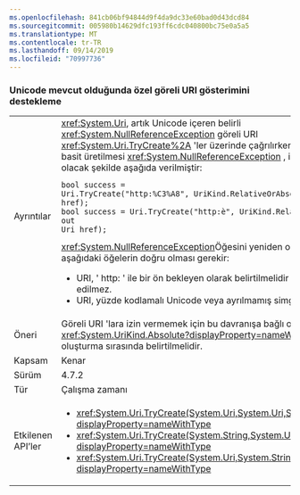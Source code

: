 ```yaml
---
ms.openlocfilehash: 841cb06bf94844d9f4da9dc33e60bad0d43dcd84
ms.sourcegitcommit: 005980b14629dfc193ff6cdc040800bc75e0a5a5
ms.translationtype: MT
ms.contentlocale: tr-TR
ms.lasthandoff: 09/14/2019
ms.locfileid: "70997736"
---
```

### <a name="support-special-relative-uri-notation-when-unicode-is-present"></a>Unicode mevcut olduğunda özel göreli URI gösterimini destekleme

|   |   |
|---|---|
|Ayrıntılar|<xref:System.Uri>, artık Unicode içeren belirli <xref:System.NullReferenceException> göreli URI <xref:System.Uri.TryCreate%2A> 'ler üzerinde çağrılırken bir oluşturmaz. En basit üretilmesi <xref:System.NullReferenceException> , iki deyimle denk olacak şekilde aşağıda verilmiştir:<pre><code class="lang-csharp">bool success = Uri.TryCreate(&quot;http:%C3%A8&quot;, UriKind.RelativeOrAbsolute, out Uri href);&#13;&#10;bool success = Uri.TryCreate(&quot;http:&#232;&quot;, UriKind.RelativeOrAbsolute, out Uri href);&#13;&#10;</code></pre><xref:System.NullReferenceException>Öğesini yeniden oluşturmak için aşağıdaki öğelerin doğru olması gerekir:<ul><li>URI, ' http: ' ile bir ön bekleyen olarak belirtilmelidir ve '//' ile takip edilmez.</li><li>URI, yüzde kodlamalı Unicode veya ayrılmamış simgeler içermelidir.</li></ul>|
|Öneri|Göreli URI 'lara izin vermemek için bu davranışa bağlı olarak, bir <xref:System.UriKind.Absolute?displayProperty=nameWithType> URI oluşturma sırasında belirtilmelidir.|
|Kapsam|Kenar|
|Sürüm|4.7.2|
|Tür|Çalışma zamanı|
|Etkilenen API’ler|<ul><li><xref:System.Uri.TryCreate(System.Uri,System.Uri,System.Uri@)?displayProperty=nameWithType></li><li><xref:System.Uri.TryCreate(System.String,System.UriKind,System.Uri@)?displayProperty=nameWithType></li><li><xref:System.Uri.TryCreate(System.Uri,System.String,System.Uri@)?displayProperty=nameWithType></li></ul>|

